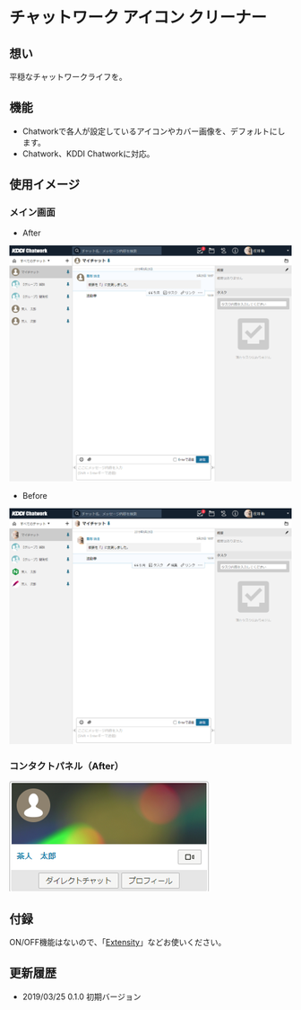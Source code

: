 # チャットワーク アイコン クリーナー



## 想い

平穏なチャットワークライフを。



## 機能



* Chatworkで各人が設定しているアイコンやカバー画像を、デフォルトにします。
* Chatwork、KDDI Chatworkに対応。



## 使用イメージ


### メイン画面


* After
<img src="./images/Readme/main_after.png" />

* Before
<img src="./images/Readme/main_before.png" />


### コンタクトパネル（After）

<img src="./images/Readme/contact_panel_after.png" />



## 付録


ON/OFF機能はないので、「<a href="https://chrome.google.com/webstore/detail/extensity/jjmflmamggggndanpgfnpelongoepncg">Extensity</a>」などお使いください。




## 更新履歴

* 2019/03/25 0.1.0 初期バージョン



